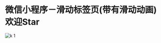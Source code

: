# 微信小程序－滑动标签页(带有滑动动画) 欢迎Star
![k 1](https://github.com/yangyueyul/wechat_swiper_tab/blob/master/swiper.gif)
